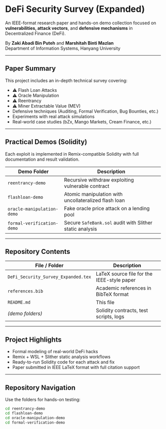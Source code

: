 #  DeFi Security Survey (Expanded)

An IEEE-format research paper and hands-on demo collection focused on **vulnerabilities, attack vectors**, and **defensive mechanisms** in Decentralized Finance (DeFi).

By **Zaki Abadi Bin Puteh** and **Marshitah Binti Mazlan**  
Department of Information Systems, Hanyang University

---

##  Paper Summary

This project includes an in-depth technical survey covering:

- ⚠ Flash Loan Attacks
- ⚠ Oracle Manipulation
- ⚠ Reentrancy
- ⚠ Miner Extractable Value (MEV)
-  Defensive techniques (Auditing, Formal Verification, Bug Bounties, etc.)
-  Experiments with real attack simulations
-  Real-world case studies (bZx, Mango Markets, Cream Finance, etc.)

---

##  Practical Demos (Solidity)

Each exploit is implemented in Remix-compatible Solidity with full documentation and result validation.

| Demo Folder               | Description                                             |
|---------------------------|---------------------------------------------------------|
| `reentrancy-demo`         | Recursive withdraw exploiting vulnerable contract       |
| `flashloan-demo`          | Atomic manipulation with uncollateralized flash loan    |
| `oracle-manipulation-demo`| Fake oracle price attack on a lending pool              |
| `formal-verification-demo`| Secure `SafeBank.sol` audit with Slither static analysis|

---

##  Repository Contents

| File / Folder                    | Description                                       |
|----------------------------------|---------------------------------------------------|
| `DeFi_Security_Survey_Expanded.tex` | LaTeX source file for the IEEE-style paper        |
| `references.bib`                | Academic references in BibTeX format              |
| `README.md`                     | This file                                         |
| *(demo folders)*                | Solidity contracts, test scripts, logs            |

---

##  Project Highlights

-  Formal modeling of real-world DeFi hacks
-  Remix + WSL + Slither static analysis workflows
-  Ready-to-run Solidity code for each attack and fix
-  Paper submitted in IEEE LaTeX format with full citation support

---

##  Repository Navigation

Use the folders for hands-on testing:

```bash
cd reentrancy-demo
cd flashloan-demo
cd oracle-manipulation-demo
cd formal-verification-demo
